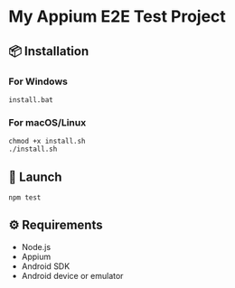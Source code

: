 # My Appium E2E Test Project

## 📦 Installation

### For Windows
```
install.bat
```

### For macOS/Linux
```
chmod +x install.sh
./install.sh
```

## 🚀 Launch
```
npm test
```

## ⚙️ Requirements
- Node.js
- Appium
- Android SDK
- Android device or emulator
